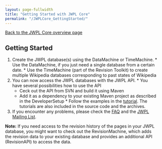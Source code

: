 ```yaml
---
layout: page-fullwidth
title: "Getting Started with JWPL Core"
permalink: "/JWPLCore_GettingStarted/"
---
```


[Back to the JWPL Core overview page](/JWPL_Core)

## Getting Started
  1. Create the JWPL database(s) using the DataMachine or TimeMachine.
    * Use the DataMachine, if you just need a single database from a certain date.
    * Use the TimeMachine (part of the Revision Toolkit) to create multiple Wikipedia databases corresponding to past states of Wikipedia
  1. You can now access the JWPL databases with the JWPL API.
    * You have several possibilities how to use the API
      * Ceck out the API from SVN and build it using Maven
      * Add it as a dependency to your existing Maven project as described in the DeveloperSetup
    * Follow the examples in the [tutorial](/JwplTutorial). The tutorials are also included in the source code and the archives.
  1. If you encounter any problems, please check the [FAQ](JWPL_FAQ.md) and the [JWPL Mailing List](http://groups.google.com/group/jwpl).

**Note:** If you need access to the revision history of the pages in your JWPL database, you might want to check out the RevisionMachine, which adds the revision data to your existing database and provides an additional API (RevisionAPI) to access the data.